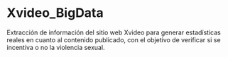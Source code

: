 # Xvideo_BigData
Extracción de información del sitio web Xvideo para generar estadísticas reales en cuanto al contenido publicado, con el objetivo de verificar si se incentiva o no la violencia sexual.
